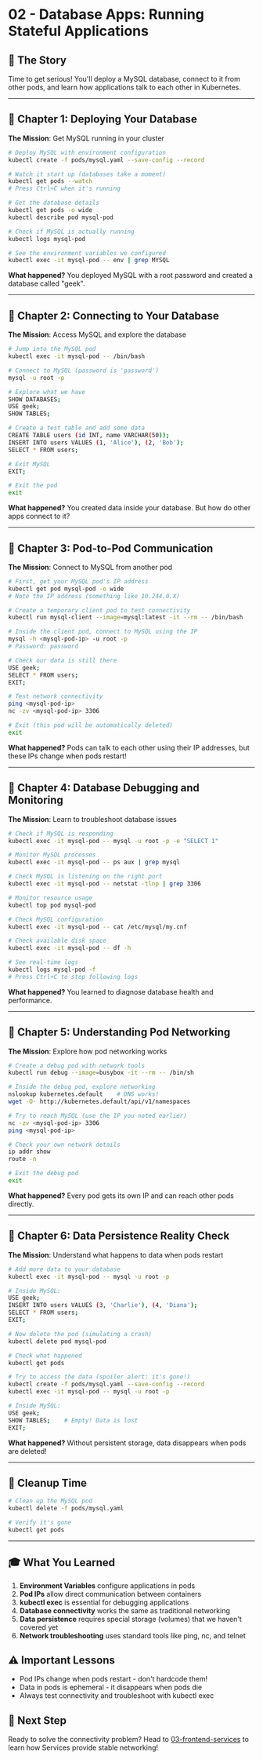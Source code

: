 # 02 - Database Apps: Running Stateful Applications

## 🎯 The Story
Time to get serious! You'll deploy a MySQL database, connect to it from other pods, and learn how applications talk to each other in Kubernetes.

---

## 📖 Chapter 1: Deploying Your Database

**The Mission**: Get MySQL running in your cluster

```bash
# Deploy MySQL with environment configuration
kubectl create -f pods/mysql.yaml --save-config --record

# Watch it start up (databases take a moment)
kubectl get pods --watch
# Press Ctrl+C when it's running

# Get the database details
kubectl get pods -o wide
kubectl describe pod mysql-pod

# Check if MySQL is actually running
kubectl logs mysql-pod

# See the environment variables we configured
kubectl exec -it mysql-pod -- env | grep MYSQL
```

**What happened?** You deployed MySQL with a root password and created a database called "geek".

---

## 📖 Chapter 2: Connecting to Your Database

**The Mission**: Access MySQL and explore the database

```bash
# Jump into the MySQL pod
kubectl exec -it mysql-pod -- /bin/bash

# Connect to MySQL (password is 'password')
mysql -u root -p

# Explore what we have
SHOW DATABASES;
USE geek;
SHOW TABLES;

# Create a test table and add some data
CREATE TABLE users (id INT, name VARCHAR(50));
INSERT INTO users VALUES (1, 'Alice'), (2, 'Bob');
SELECT * FROM users;

# Exit MySQL
EXIT;

# Exit the pod
exit
```

**What happened?** You created data inside your database. But how do other apps connect to it?

---

## 📖 Chapter 3: Pod-to-Pod Communication

**The Mission**: Connect to MySQL from another pod

```bash
# First, get your MySQL pod's IP address
kubectl get pod mysql-pod -o wide
# Note the IP address (something like 10.244.0.X)

# Create a temporary client pod to test connectivity
kubectl run mysql-client --image=mysql:latest -it --rm -- /bin/bash

# Inside the client pod, connect to MySQL using the IP
mysql -h <mysql-pod-ip> -u root -p
# Password: password

# Check our data is still there
USE geek;
SELECT * FROM users;
EXIT;

# Test network connectivity
ping <mysql-pod-ip>
nc -zv <mysql-pod-ip> 3306

# Exit (this pod will be automatically deleted)
exit
```

**What happened?** Pods can talk to each other using their IP addresses, but these IPs change when pods restart!

---

## 📖 Chapter 4: Database Debugging and Monitoring

**The Mission**: Learn to troubleshoot database issues

```bash
# Check if MySQL is responding
kubectl exec -it mysql-pod -- mysql -u root -p -e "SELECT 1"

# Monitor MySQL processes
kubectl exec -it mysql-pod -- ps aux | grep mysql

# Check MySQL is listening on the right port
kubectl exec -it mysql-pod -- netstat -tlnp | grep 3306

# Monitor resource usage
kubectl top pod mysql-pod

# Check MySQL configuration
kubectl exec -it mysql-pod -- cat /etc/mysql/my.cnf

# Check available disk space
kubectl exec -it mysql-pod -- df -h

# See real-time logs
kubectl logs mysql-pod -f
# Press Ctrl+C to stop following logs
```

**What happened?** You learned to diagnose database health and performance.

---

## 📖 Chapter 5: Understanding Pod Networking

**The Mission**: Explore how pod networking works

```bash
# Create a debug pod with network tools
kubectl run debug --image=busybox -it --rm -- /bin/sh

# Inside the debug pod, explore networking
nslookup kubernetes.default    # DNS works!
wget -O- http://kubernetes.default/api/v1/namespaces

# Try to reach MySQL (use the IP you noted earlier)
nc -zv <mysql-pod-ip> 3306
ping <mysql-pod-ip>

# Check your own network details
ip addr show
route -n

# Exit the debug pod
exit
```

**What happened?** Every pod gets its own IP and can reach other pods directly.

---

## 📖 Chapter 6: Data Persistence Reality Check

**The Mission**: Understand what happens to data when pods restart

```bash
# Add more data to your database
kubectl exec -it mysql-pod -- mysql -u root -p

# Inside MySQL:
USE geek;
INSERT INTO users VALUES (3, 'Charlie'), (4, 'Diana');
SELECT * FROM users;
EXIT;

# Now delete the pod (simulating a crash)
kubectl delete pod mysql-pod

# Check what happened
kubectl get pods

# Try to access the data (spoiler alert: it's gone!)
kubectl create -f pods/mysql.yaml --save-config --record
kubectl exec -it mysql-pod -- mysql -u root -p

# Inside MySQL:
USE geek;
SHOW TABLES;    # Empty! Data is lost
EXIT;
```

**What happened?** Without persistent storage, data disappears when pods are deleted!

---

## 🧹 Cleanup Time

```bash
# Clean up the MySQL pod
kubectl delete -f pods/mysql.yaml

# Verify it's gone
kubectl get pods
```

---

## 🎓 What You Learned

1. **Environment Variables** configure applications in pods
2. **Pod IPs** allow direct communication between containers
3. **kubectl exec** is essential for debugging applications
4. **Database connectivity** works the same as traditional networking
5. **Data persistence** requires special storage (volumes) that we haven't covered yet
6. **Network troubleshooting** uses standard tools like ping, nc, and telnet

## ⚠️ Important Lessons

- Pod IPs change when pods restart - don't hardcode them!
- Data in pods is ephemeral - it disappears when pods die
- Always test connectivity and troubleshoot with kubectl exec

## 🚀 Next Step

Ready to solve the connectivity problem? Head to [03-frontend-services](../03-frontend-services/README.md) to learn how Services provide stable networking!
